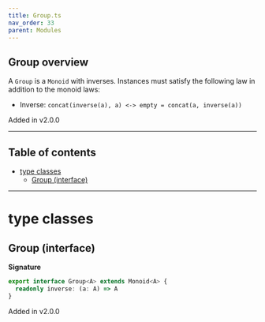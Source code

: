 ```yaml
---
title: Group.ts
nav_order: 33
parent: Modules
---
```


## Group overview

A `Group` is a `Monoid` with inverses. Instances must satisfy the following law in addition to the monoid laws:

- Inverse: `concat(inverse(a), a) <-> empty = concat(a, inverse(a))`

Added in v2.0.0

---

<h2 class="text-delta">Table of contents</h2>

- [type classes](#type-classes)
  - [Group (interface)](#group-interface)

---

# type classes

## Group (interface)

**Signature**

```ts
export interface Group<A> extends Monoid<A> {
  readonly inverse: (a: A) => A
}
```

Added in v2.0.0
